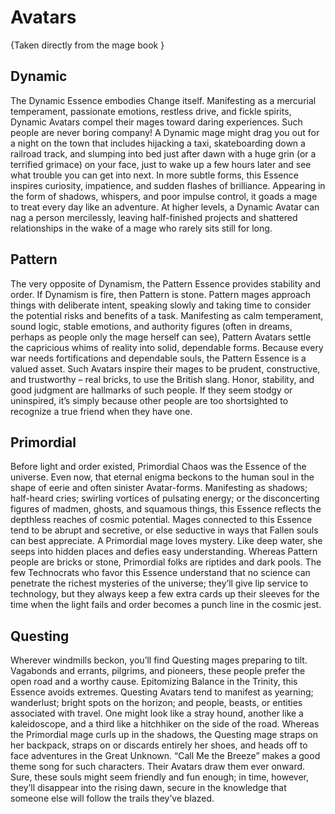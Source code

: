 # Avatars 

  {Taken directly from the mage book }

## Dynamic 
  The Dynamic Essence embodies Change itself. Manifesting as a mercurial temperament, passionate emotions, restless drive, and fickle spirits, Dynamic Avatars compel their mages toward daring experiences. Such people are never boring company! A Dynamic mage might drag you out for a night on the town that includes hijacking a taxi, skateboarding down a railroad track, and slumping into bed just after dawn with a huge grin (or a terrified grimace) on your face, just to wake up a few hours later and see what trouble you can get into next. In more subtle forms, this Essence inspires curiosity, impatience, and sudden flashes of brilliance. Appearing in the form of shadows, whispers, and poor impulse control, it goads a mage to treat every day like an adventure. At higher levels, a Dynamic Avatar can nag a person mercilessly, leaving half-finished projects and shattered relationships in the wake of a mage who rarely sits still for long.

## Pattern 
  The very opposite of Dynamism, the Pattern Essence provides stability and order. If Dynamism is fire, then Pattern is stone. Pattern mages approach things with deliberate intent, speaking slowly and taking time to consider the potential risks and benefits of a task. Manifesting as calm temperament, sound logic, stable emotions, and authority figures (often in dreams, perhaps as people only the mage herself can see), Pattern Avatars settle the capricious whims of reality into solid, dependable forms. Because every war needs fortifications and dependable souls, the Pattern Essence is a valued asset. Such Avatars inspire their mages to be prudent, constructive, and trustworthy – real 
  bricks, to use the British slang. Honor, stability, and good judgment are hallmarks of such people. If they seem stodgy or uninspired, it’s simply because other people are too shortsighted to recognize a true friend when they have one.

## Primordial 
  Before light and order existed, Primordial Chaos was the Essence of the universe. Even now, that eternal enigma beckons to the human soul in the shape of eerie and often sinister Avatar-forms. Manifesting as shadows; half-heard cries; swirling vortices of pulsating energy; or the disconcerting figures of madmen, ghosts, and squamous things, this Essence reflects the depthless reaches of cosmic potential. Mages connected to this Essence tend to be abrupt and secretive, or else seductive in ways that Fallen souls can best appreciate. A Primordial mage loves mystery. Like deep water, she seeps into hidden places and defies easy understanding. Whereas Pattern people are bricks or stone, Primordial folks are riptides and dark pools. The few Technocrats who favor this Essence understand that no science can penetrate the richest mysteries of the universe; they’ll give lip service to technology, but they always keep a few extra cards up their sleeves for the time when the light fails and order becomes a punch line in the cosmic jest. 

## Questing 
  Wherever windmills beckon, you’ll find Questing mages preparing to tilt. Vagabonds and errants, pilgrims, and pioneers, these people prefer the open road and a worthy cause. Epitomizing Balance in the Trinity, this Essence avoids extremes. Questing Avatars tend to manifest as yearning; wanderlust; bright spots on the horizon; and people, beasts, or entities associated with travel. One might look like a stray hound, another like a kaleidoscope, and a third like a hitchhiker on the side of the road. Whereas the Primordial mage curls up in the shadows, the Questing mage straps on her backpack, straps on or discards entirely her shoes, and heads off to face adventures in the Great Unknown. “Call Me the Breeze” makes a good theme song for such characters. Their Avatars draw them ever onward. Sure, these souls might seem friendly and fun enough; in time, however, they’ll disappear into the rising dawn, secure in the knowledge that someone else will follow the trails they’ve blazed. 
